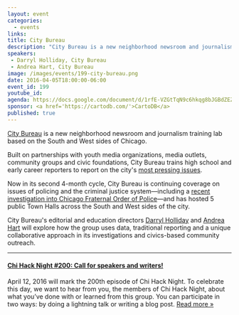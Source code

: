 ```yaml
---
layout: event
categories: 
  - events
links:
title: City Bureau 
description: "City Bureau is a new neighborhood newsroom and journalism training lab based on the South and West sides of Chicago. Built on partnerships with youth media organizations, media outlets, community groups and civic foundations, City Bureau trains high school and early career reporters to report on the city’s most pressing issues. Editorial and education directors Darryl Holliday and Andrea Hart will explore how the group uses data, traditional reporting and a unique collaborative approach in its investigations and civics-based community outreach."
speakers:
 - Darryl Holliday, City Bureau
 - Andrea Hart, City Bureau
image: /images/events/199-city-bureau.png
date: 2016-04-05T18:00:00-06:00
event_id: 199
youtube_id: 
agenda: https://docs.google.com/document/d/1rfE-VZGtTqN9c6hkqg8bJGBdZEZYmalx5vMFwTrDr-w/edit#
sponsor: <a href='https://cartodb.com/'>CartoDB</a>
published: true
---
```


[City Bureau](http://citybureau.org/) is a new neighborhood newsroom and journalism training lab based on the South and West sides of Chicago. 

Built on partnerships with youth media organizations, media outlets, community groups and civic foundations, City Bureau trains high school and early career reporters to report on the city's [most pressing issues](http://www.niemanlab.org/2016/01/working-with-young-reporters-city-bureau-is-telling-the-story-of-police-misconduct-in-chicago/).

Now in its second 4-month cycle, City Bureau is continuing coverage on issues of policing and the criminal justice system—including a [recent investigation into Chicago Fraternal Order of Police](http://citybureau.org/briefs/how-chicagos-fraternal-order-of-propaganda-shapes-the-story-of-fatal-police-shootings/)—and has hosted 5 public Town Halls across the South and West sides of the city.

City Bureau's editorial and education directors [Darryl Holliday](https://twitter.com/d_holli) and [Andrea Hart](https://twitter.com/lenifaye) will explore how the group uses data, traditional reporting and a unique collaborative approach in its investigations and civics-based community outreach.

---

#### [Chi Hack Night #200: Call for speakers and writers!](/blog/2016/03/25/chi-hack-night-200-call-for-speakers-and-writers.html)

April 12, 2016 will mark the 200th episode of Chi Hack Night. To celebrate this day, we want to hear from you, the members of Chi Hack Night, about what you’ve done with or learned from this group. You can participate in two ways: by doing a lightning talk or writing a blog post. [Read more &raquo;](/blog/2016/03/25/chi-hack-night-200-call-for-speakers-and-writers.html)